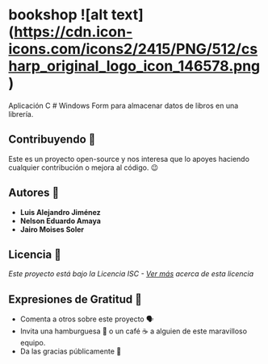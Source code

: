 # bookshop ![alt text] (https://cdn.icon-icons.com/icons2/2415/PNG/512/csharp_original_logo_icon_146578.png)
Aplicación C # Windows Form para almacenar datos de libros en una librería. 

## Contribuyendo 📝
Este es un proyecto open-source y nos interesa que lo apoyes haciendo cualquier contribución o mejora al código. 😉

## Autores :busts_in_silhouette:
- **Luis Alejandro Jiménez**
- **Nelson Eduardo Amaya**
- **Jairo Moises Soler** 

## Licencia 📑
 _Este proyecto está bajo la Licencia ISC - [Ver más](https://es.wikinew.wiki/wiki/ISC_license) acerca de esta licencia_
 
 ## Expresiones de Gratitud 🎁

* Comenta a otros sobre este proyecto 🗣
* Invita una hamburguesa 🍔 o un café ☕ a alguien de este maravilloso equipo. 
* Da las gracias públicamente 🤪

